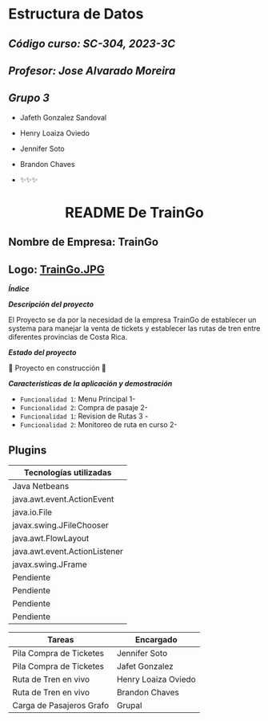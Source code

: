 # Estructura de Datos
## _Código curso: SC-304, 2023-3C_
## _Profesor: Jose Alvarado Moreira_
## _Grupo 3_
- Jafeth Gonzalez Sandoval
- Henry Loaiza Oviedo
- Jennifer Soto
- Brandon Chaves

- ✨✨✨

<h1 align="center"> README De TrainGo </h1>

## Nombre de Empresa: TrainGo

## Logo: [TrainGo.JPG](https://github.com/SotoJ07/2023_3C_SC-304_HE_J_GRUPO_3/blob/main/TrainGo.JPG)

***Índice***

***Descripción del proyecto***

El Proyecto se da por la necesidad de la empresa TrainGo de establecer un systema para manejar la venta de tickets y establecer las rutas de tren entre diferentes provincias de Costa Rica.  

***Estado del proyecto***

:construction: Proyecto en construcción :construction:

***Características de la aplicación y demostración***

- `Funcionalidad 1`: Menu Principal 1-
- `Funcionalidad 2`: Compra de pasaje 2-
- `Funcionalidad 1`: Revision de Rutas 3 -
- `Funcionalidad 2`: Monitoreo de ruta en curso 2-


## Plugins


| Tecnologías utilizadas | 
| ------ |
| Java Netbeans |
| java.awt.event.ActionEvent | 
| java.io.File | javax.swing.JButton |
| javax.swing.JFileChooser | 
|  java.awt.FlowLayout | 
| java.awt.event.ActionListener | 
| javax.swing.JFrame|
| Pendiente |
| Pendiente |
| Pendiente |
| Pendiente |


| Tareas | Encargado |
| ------ | ------ |
| Pila Compra de Ticketes | Jennifer Soto |
| Pila Compra de Ticketes | Jafet Gonzalez |
| Ruta de Tren en vivo | Henry Loaiza Oviedo |
| Ruta de Tren en vivo | Brandon Chaves |
| Carga de Pasajeros Grafo | Grupal |

